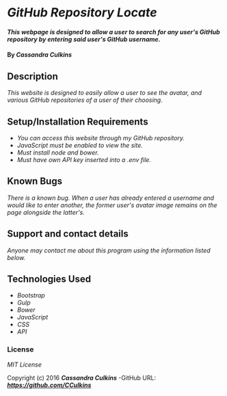 # _GitHub Repository Locate_

#### _This webpage is designed to allow a user to search for any user's GitHub repository by entering said user's GitHub username._

#### By _**Cassandra Culkins**_

## Description

_This website is designed to easily allow a user to see the avatar, and various GitHub repositories of a user of their choosing._

## Setup/Installation Requirements

* _You can access this website through my GitHub repository._
* _JavaScript must be enabled to view the site._
* _Must install node and bower._
* _Must have own API key inserted into a .env file._

## Known Bugs

_There is a known bug. When a user has already entered a username and would like to enter another, the former user's avatar image remains on the page alongside the latter's._

## Support and contact details

_Anyone may contact me about this program using the information listed below._

## Technologies Used

* _Bootstrap_
* _Gulp_
* _Bower_
* _JavaScript_
* _CSS_
* _API_

### License

*MIT License*

Copyright (c) 2016 **_Cassandra Culkins_**
-GitHub URL: **_https://github.com/CCulkins_**
